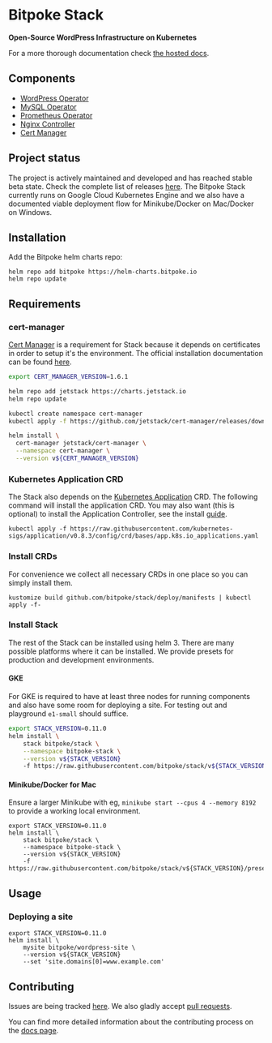 # Bitpoke Stack
**Open-Source WordPress Infrastructure on Kubernetes**

For a more thorough documentation check [the hosted docs](https://www.bitpoke.io/docs/stack/).


## Components

* [WordPress Operator](http://github.com/bitpoke/wordpress-operator)
* [MySQL Operator](http://github.com/bitpoke/mysql-operator)
* [Prometheus Operator](https://github.com/coreos/prometheus-operator)
* [Nginx Controller](https://github.com/kubernetes/ingress-nginx)
* [Cert Manager](https://github.com/jetstack/cert-manager)

## Project status
The project is actively maintained and developed and has reached stable beta
state. Check the complete list of releases
[here](https://github.com/bitpoke/stack/releases). The Bitpoke Stack currently
runs on Google Cloud Kubernetes Engine and we also have a documented viable
deployment flow for Minikube/Docker on Mac/Docker on Windows.

## Installation

Add the Bitpoke helm charts repo:

```
helm repo add bitpoke https://helm-charts.bitpoke.io
helm repo update
```

## Requirements

### cert-manager
[Cert Manager](https://github.com/jetstack/cert-manager) is a requirement for
Stack because it depends on certificates in order to setup it's the environment.
The official installation documentation can be found
[here](https://cert-manager.io/docs/installation/helm/).

```bash
export CERT_MANAGER_VERSION=1.6.1

helm repo add jetstack https://charts.jetstack.io
helm repo update

kubectl create namespace cert-manager
kubectl apply -f https://github.com/jetstack/cert-manager/releases/download/v${CERT_MANAGER_VERSION}/cert-manager.crds.yaml

helm install \
  cert-manager jetstack/cert-manager \
  --namespace cert-manager \
  --version v${CERT_MANAGER_VERSION}
```

### Kubernetes Application CRD

The Stack also depends on the [Kubernetes
Application](https://github.com/kubernetes-sigs/application) CRD. The following
command will install the application CRD. You may also want (this is optional)
to install the Application Controller, see the install
[guide](https://github.com/kubernetes-sigs/application/blob/master/docs/quickstart.md).

```
kubectl apply -f https://raw.githubusercontent.com/kubernetes-sigs/application/v0.8.3/config/crd/bases/app.k8s.io_applications.yaml
```

### Install CRDs
For convenience we collect all necessary CRDs in one place so you can simply install them.

```
kustomize build github.com/bitpoke/stack/deploy/manifests | kubectl apply -f-
```

### Install Stack

The rest of the Stack can be installed using helm 3. There are many possible
platforms where it can be installed. We provide presets for production and
development environments.

#### GKE

For GKE is required to have at least three nodes for running components and also
have some room for deploying a site. For testing out and playground `e1-small`
should suffice.

```bash
export STACK_VERSION=0.11.0
helm install \
    stack bitpoke/stack \
    --namespace bitpoke-stack \
    --version v${STACK_VERSION}
    -f https://raw.githubusercontent.com/bitpoke/stack/v${STACK_VERSION}/presets/gke.yaml
```


#### Minikube/Docker for Mac
Ensure a larger Minikube with eg, `minikube start --cpus 4 --memory 8192` to
provide a working local environment.

```
export STACK_VERSION=0.11.0
helm install \
    stack bitpoke/stack \
    --namespace bitpoke-stack \
    --version v${STACK_VERSION}
    -f https://raw.githubusercontent.com/bitpoke/stack/v${STACK_VERSION}/presets/minikube.yaml
```

## Usage

### Deploying a site
```
export STACK_VERSION=0.11.0
helm install \
    mysite bitpoke/wordpress-site \
    --version v${STACK_VERSION}
    --set 'site.domains[0]=www.example.com'
```

## Contributing
Issues are being tracked [here](https://github.com/bitpoke/stack/issues).
We also gladly accept [pull requests](https://github.com/bitpoke/stack/pulls).

You can find more detailed information about the contributing process on the
[docs page](https://www.bitpoke.io/docs/stack/contributing/).
